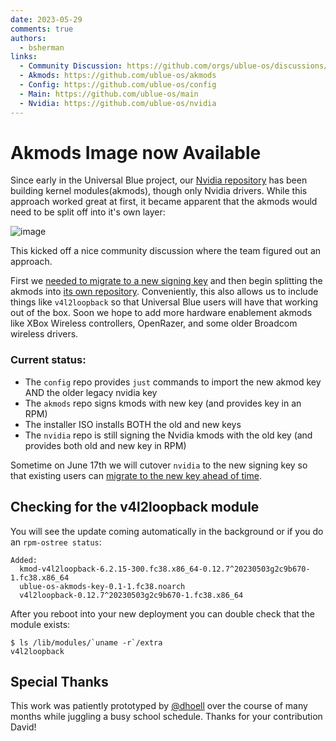 ```yaml
---
date: 2023-05-29
comments: true
authors: 
  - bsherman
links:
  - Community Discussion: https://github.com/orgs/ublue-os/discussions/106
  - Akmods: https://github.com/ublue-os/akmods
  - Config: https://github.com/ublue-os/config
  - Main: https://github.com/ublue-os/main
  - Nvidia: https://github.com/ublue-os/nvidia
---
```


# Akmods Image now Available

Since early in the Universal Blue project, our [Nvidia repository](https://github.com/ublue-os/nvidia) has been building kernel modules(akmods), though only Nvidia drivers. While this approach worked great at first, it became apparent that the akmods would need to be split off into it's own layer: 

![image](https://user-images.githubusercontent.com/1264109/223513413-45c425a4-bd90-4d33-af47-52a4aac70908.png)

This kicked off a nice community discussion where the team figured out an approach.

First we [needed to migrate to a new signing key](https://ublue.it/blog/2023/05/19/important-secure-boot-changes-required-for-nvidia-image-users/) and then begin splitting the akmods into [its own repository](https://github.com/ublue-os/akmods). Conveniently, this also allows us to include things like `v4l2loopback` so that Universal Blue users will have that working out of the box. Soon we hope to add more hardware enablement akmods like XBox Wireless controllers, OpenRazer, and some older Broadcom wireless drivers. 

### Current status:
- The `config` repo provides `just` commands to import the new akmod key AND the older legacy nvidia key
- The `akmods` repo signs kmods with new key (and provides key in an RPM)
- The installer ISO installs BOTH the old and new keys
- The `nvidia` repo is still signing the Nvidia kmods with the old key (and provides both old and new key in RPM)

Sometime on June 17th we will cutover `nvidia` to the new signing key so that existing users can [migrate to the new key ahead of time](https://ublue.it/blog/2023/05/19/important-secure-boot-changes-required-for-nvidia-image-users/). 

## Checking for the v4l2loopback module

You will see the update coming automatically in the background or if you do an `rpm-ostree status`:

    Added:
      kmod-v4l2loopback-6.2.15-300.fc38.x86_64-0.12.7^20230503g2c9b670-1.fc38.x86_64
      ublue-os-akmods-key-0.1-1.fc38.noarch
      v4l2loopback-0.12.7^20230503g2c9b670-1.fc38.x86_64

After you reboot into your new deployment you can double check that the module exists:

    $ ls /lib/modules/`uname -r`/extra
    v4l2loopback


## Special Thanks

This work was patiently prototyped by [@dhoell](https://github.com/dhoell) over the course of many months while juggling a busy school schedule. Thanks for your contribution David!

